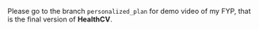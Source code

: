 Please go to the branch `personalized_plan` for demo video of my FYP, that is the final version of **HealthCV**.
